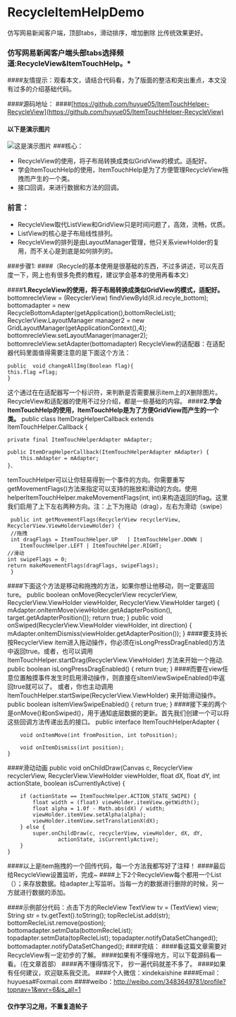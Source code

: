 # RecycleItemHelpDemo
仿写网易新闻客户端，顶部tabs，滑动排序，增加删除
比传统效果更好。
### 仿写网易新闻客户端头部tabs选择频道:RecycleView&ItemTouchHelp。*

####友情提示：观看本文，请结合代码看，为了版面的整洁和突出重点，本文没有过多的介绍基础代码。

####源码地址：
####[https://github.com/huyue05/ItemTouchHelper-RecycleView](https://github.com/huyue05/ItemTouchHelper-RecycleView)

#### 以下是演示图片
![这是演示图片](http://img.blog.csdn.net/20160720144155026?watermark/2/text/aHR0cDovL2Jsb2cuY3Nkbi5uZXQv/font/5a6L5L2T/fontsize/400/fill/I0JBQkFCMA==/dissolve/70/gravity/SouthEast)
###核心：
- RecycleView的使用，将子布局转换成类似GridView的模式。适配好。
- 学会ItemTouchHelp的使用，ItemTouchHelp是为了方便管理RecycleView拖拽而产生的一个类。
- 接口回调，来进行数据和方法的回调。
### 前言：
- RecycleView取代ListView和GridView只是时间问题了，高效，流畅，优质。
- ListView的核心是子布局线性排列。
- RecycleView的排列是由LayoutManager管理，他只关系viewHolder的复用，而不关心是到底是如何排列的。

###步骤1:
####（Recycle的基本使用是很基础的东西，不过多讲述，可以先百度一下，网上也有很多免费的教程，建议学会基本的使用再看本文）

####**1.RecycleView的使用，将子布局转换成类似GridView的模式，适配好。**
	    bottomrecleView = (RecyclerView) findViewById(R.id.recyle_bottom);
        bottomadapter = new RecycleBottomAdapter(getApplication(),bottomRecleList);
        RecyclerView.LayoutManager manager2 = new GridLayoutManager(getApplicationContext(),4);
        bottomrecleView.setLayoutManager(manager2);
        bottomrecleView.setAdapter(bottomadapter)
  RecycleView的适配器：在适配器代码里面值得需要注意的是下面这个方法：
  
	public  void changeAllImg(Boolean flag){
	this.flag =flag;
	}
这个通过在在适配器写一个标识符，来判断是否需要展示item上的X删除图片。
RecycleView和适配器的使用不过分介绍，都是一些基础的内容。
####**2.学会ItemTouchHelp的使用，ItemTouchHelp是为了方便GridView而产生的一个类。**
	public class ItemDragHelperCallback extends ItemTouchHelper.Callback {

    private final ItemTouchHelperAdapter mAdapter;

    public ItemDragHelperCallback(ItemTouchHelperAdapter mAdapter) {
        this.mAdapter = mAdapter;
    }、
 temTouchHelper可以让你轻易得到一个事件的方向。你需要重写getMovementFlags()方法来指定可以支持的拖放和滑动的方向。使用helperItemTouchHelper.makeMovementFlags(int, int)来构造返回的flag。这里我们启用了上下左右两种方向。注：上下为拖动（drag），左右为滑动（swipe）

	 public int getMovementFlags(RecyclerView recyclerView, RecyclerView.ViewHolderviewHolder) {      
	 //拖拽        
	 int dragFlags = ItemTouchHelper.UP   | ItemTouchHelper.DOWN | 
		ItemTouchHelper.LEFT | ItemTouchHelper.RIGHT;  
	//滑动       
	int swipeFlags = 0;       
	return makeMovementFlags(dragFlags, swipeFlags);   
	 }
	
####下面这个方法是移动和拖拽的方法，如果你想让他移动，则一定要返回ture。
	public boolean onMove(RecyclerView recyclerView, RecyclerView.ViewHolder viewHolder, RecyclerView.ViewHolder target) {
        mAdapter.onItemMove(viewHolder.getAdapterPosition(),
                target.getAdapterPosition());
        return true;
    }
    public void onSwiped(RecyclerView.ViewHolder viewHolder, int direction) {
        mAdapter.onItemDismiss(viewHolder.getAdapterPosition());
    }
####要支持长按RecyclerView item进入拖动操作，你必须在isLongPressDragEnabled()方法中返回true。或者，也可以调用ItemTouchHelper.startDrag(RecyclerView.ViewHolder) 方法来开始一个拖动.
	 public boolean isLongPressDragEnabled() {
        return true;
    }
####而要在view任意位置触摸事件发生时启用滑动操作，则直接在sItemViewSwipeEnabled()中返回true就可以了。 或者，你也主动调用ItemTouchHelper.startSwipe(RecyclerView.ViewHolder) 来开始滑动操作。
	 public boolean isItemViewSwipeEnabled() {
        return true;
    }
####接下来的两个是onMove()和onSwiped()，用于通知底层数据的更新。首先我们创建一个可以将这些回调方法传递出去的接口。
	public interface ItemTouchHelperAdapter {

        void onItemMove(int fromPosition, int toPosition);

        void onItemDismiss(int position);
    }
####滑动动画
	public void onChildDraw(Canvas c, RecyclerView recyclerView,
                            RecyclerView.ViewHolder viewHolder, float dX, float dY,
                            int actionState, boolean isCurrentlyActive) {

        if (actionState == ItemTouchHelper.ACTION_STATE_SWIPE) {
            float width = (float) viewHolder.itemView.getWidth();
            float alpha = 1.0f - Math.abs(dX) / width;
            viewHolder.itemView.setAlpha(alpha);
            viewHolder.itemView.setTranslationX(dX);
        } else {
            super.onChildDraw(c, recyclerView, viewHolder, dX, dY,
                    actionState, isCurrentlyActive);
        }
    }
####以上是item拖拽的一个回传代码，每一个方法我都写好了注释！
####最后给RecycleView设置监听，完成~
####上下2个RecycleView每个都用一个List（）；来存放数据。给adapter上写监听。当每一方的数据进行删除的时候，另一方就进行数据的添加。

####示例部分代码：点击下方的RecleView
		TextView tv = (TextView) view;
        String str = tv.getText().toString();
        topRecleList.add(str);
        bottomRecleList.remove(postion);
        bottomadapter.setmData(bottomRecleList);
        topadapter.setmData(topRecleList);
        topadapter.notifyDataSetChanged();
        bottomadapter.notifyDataSetChanged();
####完结：
####看这篇文章需要对RecycleView有一定初步的了解。
####如果有不懂得地方，可以下载源码看一看。（在文章首部）
####再不懂得情况下， 抄一遍代码就差不多了。
####如果有任何建议，欢迎联系我交流。
####个人微信：xindekaishine
####Email：huyuesa#Foxmail.com
####weibo：http://weibo.com/3483649781/profile?topnav=1&wvr=6&is_all=1
#### 仅作学习之用，不重复造轮子
